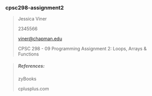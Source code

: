 ### cpsc298-assignment2

>Jessica Viner
>
>2345566
>
>viner@chapman.edu
>
>CPSC 298 - 09
>Programming Assignment 2: Loops, Arrays & Functions


>##### References:
>zyBooks
>
>cplusplus.com
